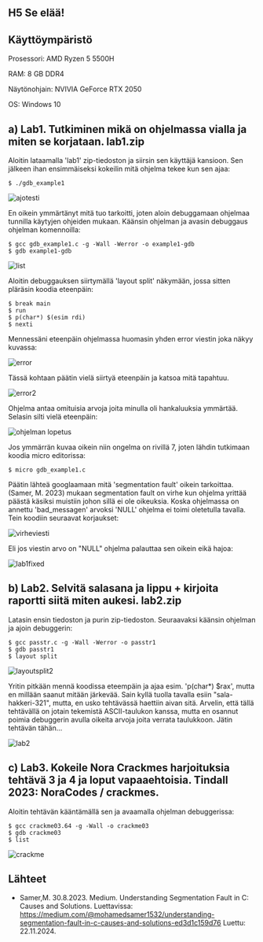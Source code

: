 ## H5 Se elää!

## Käyttöympäristö

Prosessori: AMD Ryzen 5 5500H

RAM: 8 GB DDR4

Näytönohjain: NVIVIA GeForce RTX 2050

OS: Windows 10

## a) Lab1. Tutkiminen mikä on ohjelmassa vialla ja miten se korjataan. lab1.zip 

Aloitin lataamalla 'lab1' zip-tiedoston ja siirsin sen käyttäjä kansioon. Sen jälkeen ihan ensimmäiseksi kokeilin mitä ohjelma tekee kun sen ajaa: 

    $ ./gdb_example1

![ajotesti](Kuvat/ajotesti.png)

En oikein ymmärtänyt mitä tuo tarkoitti, joten aloin debuggamaan ohjelmaa tunnilla käytyjen ohjeiden mukaan. Käänsin ohjelman ja avasin debuggaus ohjelman komennoilla:

    $ gcc gdb_example1.c -g -Wall -Werror -o example1-gdb
    $ gdb example1-gdb 
    
![list](Kuvat/examplelist.png)

Aloitin debuggauksen siirtymällä 'layout split' näkymään, jossa sitten pläräsin koodia eteenpäin: 

    $ break main
    $ run
    $ p(char*) $(esim rdi)
    $ nexti

Mennessäni eteenpäin ohjelmassa huomasin yhden error viestin joka näkyy kuvassa: 

![error](Kuvat/outoerror.png)

Tässä kohtaan päätin vielä siirtyä eteenpäin ja katsoa mitä tapahtuu.

![error2](Kuvat/goodmessage.png) 

Ohjelma antaa omituisia arvoja joita minulla oli hankaluuksia ymmärtää. Selasin silti vielä eteenpäin: 

![ohjelman lopetus](Kuvat/ohjelmanlopetus.png)

Jos ymmärrän kuvaa oikein niin ongelma on rivillä 7, joten lähdin tutkimaan koodia micro editorissa: 

    $ micro gdb_example1.c

Päätin lähteä googlaamaan mitä 'segmentation fault' oikein tarkoittaa. (Samer, M. 2023) mukaan segmentation fault on virhe kun ohjelma yrittää päästä käsiksi muistiin johon sillä ei ole oikeuksia. Koska ohjelmassa on annettu 'bad_messagen' arvoksi 'NULL' ohjelma ei toimi oletetulla tavalla. Tein koodiin seuraavat korjaukset: 

![virheviesti](Kuvat/virheviesti.png)

Eli jos viestin arvo on "NULL" ohjelma palauttaa sen oikein eikä hajoa: 

![lab1fixed](Kuvat/fixedcode.png)

## b) Lab2. Selvitä salasana ja lippu + kirjoita raportti siitä miten aukesi. lab2.zip 

Latasin ensin tiedoston ja purin zip-tiedoston. Seuraavaksi käänsin ohjelman ja ajoin debuggerin: 

    $ gcc passtr.c -g -Wall -Werror -o passtr1
    $ gdb passtr1
    $ layout split

![layoutsplit2](Kuvat/lsplit.png)

Yritin pitkään mennä koodissa eteempäin ja ajaa esim. 'p(char*) $rax', mutta en millään saanut mitään järkevää. Sain kyllä tuolla tavalla esiin "sala-hakkeri-321", mutta, en usko tehtävässä haettiin aivan sitä. Arvelin, että tällä tehtävällä on jotain tekemistä ASCII-taulukon kanssa, mutta en osannut poimia debuggerin avulla oikeita arvoja joita verrata taulukkoon. Jätin tehtävän tähän...

![lab2](Kuvat/lab2.png)

## c) Lab3. Kokeile Nora Crackmes harjoituksia tehtävä 3 ja 4 ja loput vapaaehtoisia. Tindall 2023: NoraCodes / crackmes. 

Aloitin tehtävän kääntämällä sen ja avaamalla ohjelman debuggerissa:

    $ gcc crackme03.64 -g -Wall -o crackme03
    $ gdb crackme03
    $ list

![crackme](Kuvat/crackmeavaus.png)



## Lähteet

- Samer,M. 30.8.2023. Medium. Understanding Segmentation Fault in C: Causes and Solutions. Luettavissa: https://medium.com/@mohamedsamer1532/understanding-segmentation-fault-in-c-causes-and-solutions-ed3d1c159d76 Luettu: 22.11.2024. 
